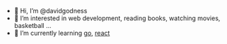 - 👋 Hi, I’m @davidgodness
- 👀 I’m interested in web development, reading books, watching movies, basketball ...
- 🌱 I’m currently learning [go](https://go.dev), [react](https://reactjs.org/)

<!---
davidgodness/davidgodness is a ✨ special ✨ repository because its `README.md` (this file) appears on your GitHub profile.
You can click the Preview link to take a look at your changes.
--->
